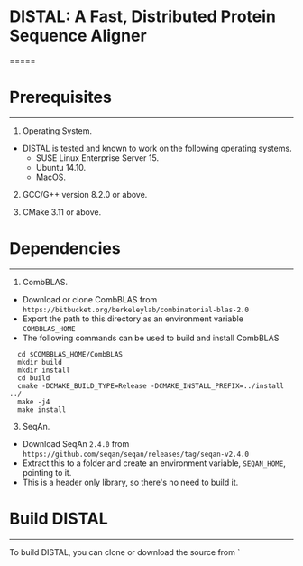 # DISTAL: A Fast, Distributed Protein Sequence Aligner
=====

# Prerequisites
-----
1. Operating System.
  * DISTAL is tested and known to work on the following operating systems.
    *  SUSE Linux Enterprise Server 15.
    *  Ubuntu 14.10.
    *  MacOS.
    
2. GCC/G++ version 8.2.0 or above.

3. CMake 3.11 or above.


# Dependencies
-----
    
1. CombBLAS.
  * Download or clone CombBLAS from `https://bitbucket.org/berkeleylab/combinatorial-blas-2.0`
  * Export the path to this directory as an environment variable `COMBBLAS_HOME`
  * The following commands can be used to build and install CombBLAS
  ```
    cd $COMBBLAS_HOME/CombBLAS
    mkdir build
    mkdir install
    cd build
    cmake -DCMAKE_BUILD_TYPE=Release -DCMAKE_INSTALL_PREFIX=../install ../
    make -j4
    make install         
  ```
3. SeqAn.
  * Download SeqAn `2.4.0` from `https://github.com/seqan/seqan/releases/tag/seqan-v2.4.0`
  * Extract this to a folder and create an environment variable, `SEQAN_HOME`, pointing to it. 
  * This is a header only library, so there's no need to build it.
  
  
# Build DISTAL
-----

To build DISTAL, you can clone or download the source from `